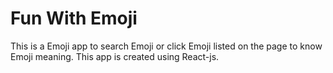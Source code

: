 # Fun With Emoji
This is a Emoji app to search Emoji or click Emoji listed on the page to know Emoji meaning. This app is created using React-js.

